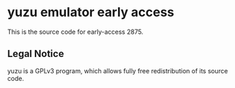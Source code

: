 yuzu emulator early access
=============

This is the source code for early-access 2875.

## Legal Notice

yuzu is a GPLv3 program, which allows fully free redistribution of its source code.